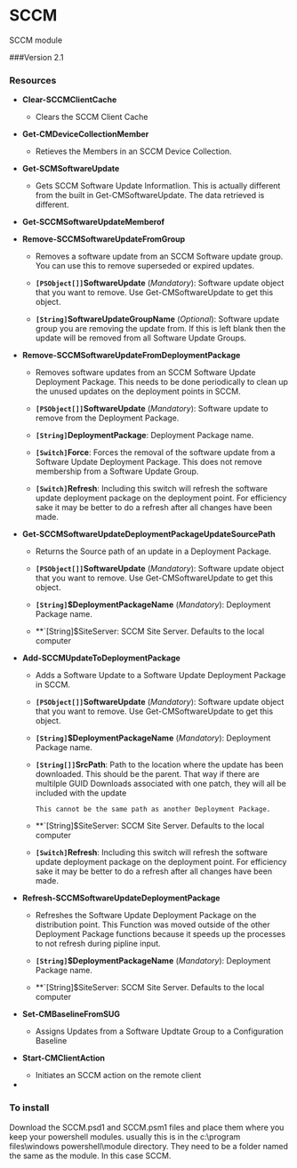 # SCCM

SCCM module

###Version
	2.1

### Resources

- **Clear-SCCMClientCache**  
  - Clears the SCCM Client Cache

- **Get-CMDeviceCollectionMember** 
  - Retieves the Members in an SCCM Device Collection.  
  
- **Get-SCMSoftwareUpdate**  
  - Gets SCCM Software Update Informatlion.  This is actually different from the built in Get-CMSoftwareUpdate.  The data retrieved is different.  
  
- **Get-SCCMSoftwareUpdateMemberof**  

- **Remove-SCCMSoftwareUpdateFromGroup**
  - Removes a software update from an SCCM Software update group.  You can use this to remove superseded or expired updates.
  
  - **`[PSObject[]]`SoftwareUpdate** (_Mandatory_):  Software update object that you want to remove.  Use Get-CMSoftwareUpdate to get this object.
  - **`[String]`SoftwareUpdateGroupName** (_Optional_): Software update group you are removing the update from.  If this is left blank then the update will be removed from all Software Update Groups.
  
- **Remove-SCCMSoftwareUpdateFromDeploymentPackage**
  - Removes software updates from an SCCM Software Update Deployment Package.  This needs to be done periodically to clean up the unused updates on the deployment points in SCCM.
  
  - **`[PSObject[]]`SoftwareUpdate** (_Mandatory_): Software update to remove from the Deployment Package.
  - **`[String]`DeploymentPackage**: Deployment Package name.
  - **`[Switch]`Force**:  Forces the removal of the software update from a Software Update Deployment Package. This does not remove membership from a Software Update Group.
  - **`[Switch]`Refresh**: Including this switch will refresh the software update deployment package on the deployment point.  For efficiency sake it may be better to do a refresh after all changes have been made.
  
- **Get-SCCMSoftwareUpdateDeploymentPackageUpdateSourcePath**
  - Returns the Source path of an update in a Deployment Package.
  
  - **`[PSObject[]]`SoftwareUpdate** (_Mandatory_):  Software update object that you want to remove.  Use Get-CMSoftwareUpdate to get this object.
  - **`[String]`$DeploymentPackageName** (_Mandatory_): Deployment Package name.
  - **`[String]$SiteServer: SCCM Site Server.  Defaults to the local computer
  
- **Add-SCCMUpdateToDeploymentPackage**  
  - Adds a Software Update to a Software Update Deployment Package in SCCM.
  
  - **`[PSObject[]]`SoftwareUpdate** (_Mandatory_):  Software update object that you want to remove.  Use Get-CMSoftwareUpdate to get this object.
  - **`[String]`$DeploymentPackageName** (_Mandatory_): Deployment Package name.
  - **`[String[]]`SrcPath**: Path to the location where the update has been downloaded.  This should be the parent.  That way if there are multilple GUID Downloads associated with one patch, they will all be included with the update  
  
        This cannot be the same path as another Deployment Package.
  - **`[String]$SiteServer: SCCM Site Server.  Defaults to the local computer
  - **`[Switch]`Refresh**: Including this switch will refresh the software update deployment package on the deployment point.  For efficiency sake it may be better to do a refresh after all changes have been made.
  
- **Refresh-SCCMSoftwareUpdateDeploymentPackage**
  - Refreshes the Software Update Deployment Package on the distribution point.  This Function was moved outside of the other Deployment Package functions because it speeds up the processes to not refresh during pipline input.  
  
  - **`[String]`$DeploymentPackageName** (_Mandatory_): Deployment Package name.
  - **`[String]$SiteServer: SCCM Site Server.  Defaults to the local computer
  
- **Set-CMBaselineFromSUG**  
  - Assigns Updates from a Software Updtate Group to a Configuration Baseline
  
- **Start-CMClientAction**  
  - Initiates an SCCM action on the remote client

-   
  
### To install

Download the SCCM.psd1 and SCCM.psm1 files and place them where you keep your powershell modules.  usually this is in the c:\program files\windows powershell\module directory.  They need to be a folder named the same as the module.  In this case SCCM.

